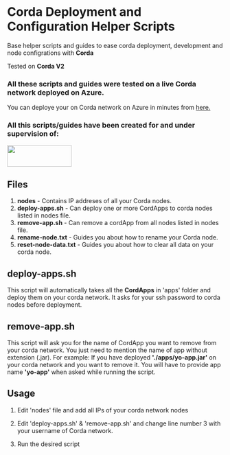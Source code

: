 # Corda Deployment and Configuration Helper Scripts
Base helper scripts and guides to ease corda deployment, development and node configrations with **Corda**

Tested on **Corda V2**



### All these scripts and guides were tested on a live **Corda network deployed on Azure**.

You can deploye your on Corda network on Azure in minutes from [here.](https://azuremarketplace.microsoft.com/en-us/marketplace/apps/corda.r3corda?tab=Overview)



### All this scripts/guides have been created for and under supervision of:

[<img src="https://upload.wikimedia.org/wikipedia/fi/thumb/9/95/Tieto_logo.svg/1200px-Tieto_logo.svg.png" width="150" height="50">](https://www.tieto.com)



## Files

1. **nodes**	 -		Contains IP addreses of all your Corda nodes.
2. **deploy-apps.sh**		- 	Can deploy one or more CordApps to corda nodes listed in nodes file.
3. **remove-app.sh**		-		Can remove a cordApp from all nodes listed in nodes file.
4. **rename-node.txt**	-		Guides you about how to rename your Corda node.
5. **reset-node-data.txt**	-		Guides you about how to clear all data on your corda node.		


## deploy-apps.sh
This script will automatically takes all the **CordApps** in 'apps' folder and deploy them on your corda network. It asks for your ssh password to corda nodes before deployment.


## remove-app.sh
This script will ask you for the name of CordApp you want to remove from your corda network. You just need to mention the name of app without extension (.jar). For example: If you have deployed **'./apps/yo-app.jar'** on your corda network and you want to remove it. You will have to provide app name **'yo-app'** when asked while running the script.


## Usage

1.  Edit 'nodes' file and add all IPs of your corda network nodes

2.  Edit 'deploy-apps.sh' & 'remove-app.sh' and change line number 3 with your username of Corda network.

3.  Run the desired script
